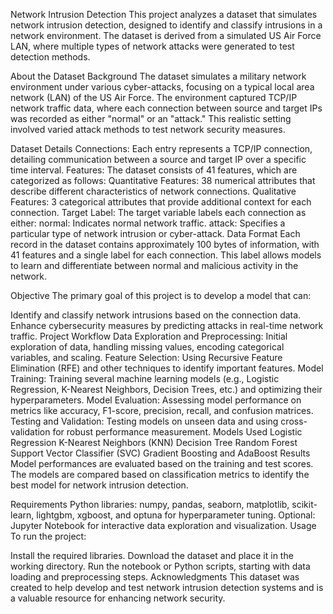
Network Intrusion Detection
This project analyzes a dataset that simulates network intrusion detection, designed to identify and classify intrusions in a network environment. The dataset is derived from a simulated US Air Force LAN, where multiple types of network attacks were generated to test detection methods.

About the Dataset
Background
The dataset simulates a military network environment under various cyber-attacks, focusing on a typical local area network (LAN) of the US Air Force. The environment captured TCP/IP network traffic data, where each connection between source and target IPs was recorded as either "normal" or an "attack." This realistic setting involved varied attack methods to test network security measures.

Dataset Details
Connections: Each entry represents a TCP/IP connection, detailing communication between a source and target IP over a specific time interval.
Features: The dataset consists of 41 features, which are categorized as follows:
Quantitative Features: 38 numerical attributes that describe different characteristics of network connections.
Qualitative Features: 3 categorical attributes that provide additional context for each connection.
Target Label: The target variable labels each connection as either:
normal: Indicates normal network traffic.
attack: Specifies a particular type of network intrusion or cyber-attack.
Data Format
Each record in the dataset contains approximately 100 bytes of information, with 41 features and a single label for each connection. This label allows models to learn and differentiate between normal and malicious activity in the network.

Objective
The primary goal of this project is to develop a model that can:

Identify and classify network intrusions based on the connection data.
Enhance cybersecurity measures by predicting attacks in real-time network traffic.
Project Workflow
Data Exploration and Preprocessing: Initial exploration of data, handling missing values, encoding categorical variables, and scaling.
Feature Selection: Using Recursive Feature Elimination (RFE) and other techniques to identify important features.
Model Training: Training several machine learning models (e.g., Logistic Regression, K-Nearest Neighbors, Decision Trees, etc.) and optimizing their hyperparameters.
Model Evaluation: Assessing model performance on metrics like accuracy, F1-score, precision, recall, and confusion matrices.
Testing and Validation: Testing models on unseen data and using cross-validation for robust performance measurement.
Models Used
Logistic Regression
K-Nearest Neighbors (KNN)
Decision Tree
Random Forest
Support Vector Classifier (SVC)
Gradient Boosting and AdaBoost
Results
Model performances are evaluated based on the training and test scores. The models are compared based on classification metrics to identify the best model for network intrusion detection.

Requirements
Python libraries: numpy, pandas, seaborn, matplotlib, scikit-learn, lightgbm, xgboost, and optuna for hyperparameter tuning.
Optional: Jupyter Notebook for interactive data exploration and visualization.
Usage
To run the project:

Install the required libraries.
Download the dataset and place it in the working directory.
Run the notebook or Python scripts, starting with data loading and preprocessing steps.
Acknowledgments
This dataset was created to help develop and test network intrusion detection systems and is a valuable resource for enhancing network security.

